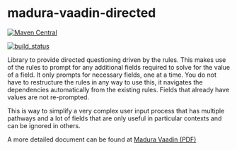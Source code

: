 madura-vaadin-directed
==

[![Maven Central](https://maven-badges.herokuapp.com/maven-central/nz.co.senanque/madura-vaadin-support/badge.svg)](http://mvnrepository.com/artifact/nz.co.senanque/madura-vaadin-support)

[![build_status](https://travis-ci.org/RogerParkinson/madura-vaadin-support.svg?branch=master)](https://travis-ci.org/RogerParkinson/madura-vaadin-support)

Library to provide directed questioning driven by the rules. This makes use of the rules to prompt for any additional fields required to solve for the value of a field. It only prompts for necessary fields, one at a time. You do not have to restructure the rules in any way to use this, it navigates the dependencies automatically from the existing rules. Fields that already have values are not re-prompted.

This is way to simplify a very complex user input process that has multiple pathways and a lot of fields that are only useful in  particular contexts and can be ignored in others.

A more detailed document can be found at [Madura Vaadin (PDF)](http://www.madurasoftware.com/madura-vaadin.pdf)

